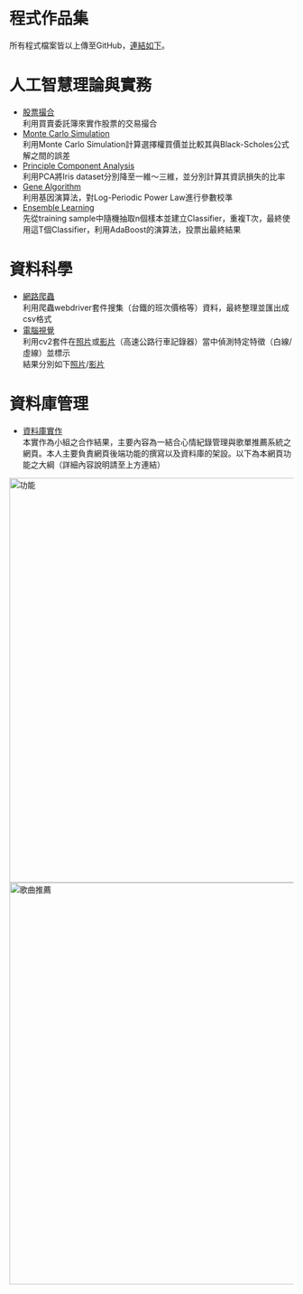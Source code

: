 # 程式作品集
所有程式檔案皆以上傳至GitHub，[連結如下](https://github.com/HanWorld0513/MyProjectsRepo.git)。
# 人工智慧理論與實務 #
* [股票撮合](股票撮合.py)
	<br> 利用買賣委託簿來實作股票的交易撮合
* [Monte Carlo Simulation](MonteCarlo.py)
	<br> 利用Monte Carlo Simulation計算選擇權買價並比較其與Black-Scholes公式解之間的誤差
* [Principle Component Analysis](PCA.py)
	<br> 利用PCA將Iris dataset分別降至一維～三維，並分別計算其資訊損失的比率
* [Gene Algorithm](GeneAlgo.py)
	<br> 利用基因演算法，對Log-Periodic Power Law進行參數校準
* [Ensemble Learning](EL_AdaBoost.py)
	<br> 先從training sample中隨機抽取n個樣本並建立Classifier，重複T次，最終使用這T個Classifier，利用AdaBoost的演算法，投票出最終結果

# 資料科學 #
* [網路爬蟲](webdriver.py)
	<br> 利用爬蟲webdriver套件搜集（台鐵的班次價格等）資料，最終整理並匯出成csv格式
* [電腦視覺](ComputerVision.ipynb)
	<br> 利用cv2套件在[照片](road.jpg)或[影片](road.mp4)（高速公路行車記錄器）當中偵測特定特徵（白線/虛線）並標示
	<br> 結果分別如下[照片](road_after.jpg)/[影片](road_after.mp4)

# 資料庫管理 #
* [資料庫實作](資料庫實作.pdf)
<br> 本實作為小組之合作結果，主要內容為一結合心情紀錄管理與歌單推薦系統之網頁。本人主要負責網頁後端功能的撰寫以及資料庫的架設。以下為本網頁功能之大綱（詳細內容說明請至上方連結）

<img width="716" alt="功能" src="https://user-images.githubusercontent.com/119310335/204280659-46a3f62d-6a9c-4d0d-b528-832b005266cb.png">

<img width="711" alt="歌曲推薦" src="https://user-images.githubusercontent.com/119310335/204280740-00d3abe9-d301-4b07-a39a-7dc92b73805c.png">


